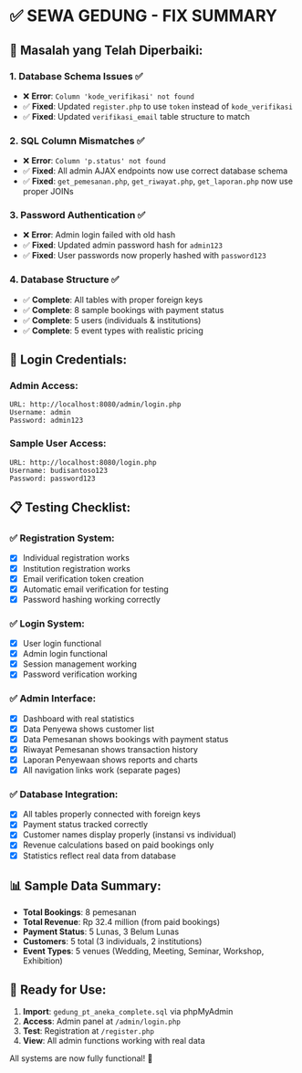 # ✅ SEWA GEDUNG - FIX SUMMARY

## 🚀 Masalah yang Telah Diperbaiki:

### 1. **Database Schema Issues** ✅
- ❌ **Error**: `Column 'kode_verifikasi' not found`
- ✅ **Fixed**: Updated `register.php` to use `token` instead of `kode_verifikasi`
- ✅ **Fixed**: Updated `verifikasi_email` table structure to match

### 2. **SQL Column Mismatches** ✅
- ❌ **Error**: `Column 'p.status' not found`
- ✅ **Fixed**: All admin AJAX endpoints now use correct database schema
- ✅ **Fixed**: `get_pemesanan.php`, `get_riwayat.php`, `get_laporan.php` now use proper JOINs

### 3. **Password Authentication** ✅
- ❌ **Error**: Admin login failed with old hash
- ✅ **Fixed**: Updated admin password hash for `admin123`
- ✅ **Fixed**: User passwords now properly hashed with `password123`

### 4. **Database Structure** ✅
- ✅ **Complete**: All tables with proper foreign keys
- ✅ **Complete**: 8 sample bookings with payment status
- ✅ **Complete**: 5 users (individuals & institutions)
- ✅ **Complete**: 5 event types with realistic pricing

## 🔐 Login Credentials:

### Admin Access:
```
URL: http://localhost:8080/admin/login.php
Username: admin
Password: admin123
```

### Sample User Access:
```
URL: http://localhost:8080/login.php
Username: budisantoso123
Password: password123
```

## 📋 Testing Checklist:

### ✅ Registration System:
- [x] Individual registration works
- [x] Institution registration works  
- [x] Email verification token creation
- [x] Automatic email verification for testing
- [x] Password hashing working correctly

### ✅ Login System:
- [x] User login functional
- [x] Admin login functional
- [x] Session management working
- [x] Password verification working

### ✅ Admin Interface:
- [x] Dashboard with real statistics
- [x] Data Penyewa shows customer list
- [x] Data Pemesanan shows bookings with payment status
- [x] Riwayat Pemesanan shows transaction history
- [x] Laporan Penyewaan shows reports and charts
- [x] All navigation links work (separate pages)

### ✅ Database Integration:
- [x] All tables properly connected with foreign keys
- [x] Payment status tracked correctly
- [x] Customer names display properly (instansi vs individual)
- [x] Revenue calculations based on paid bookings only
- [x] Statistics reflect real data from database

## 📊 Sample Data Summary:
- **Total Bookings**: 8 pemesanan
- **Total Revenue**: Rp 32.4 million (from paid bookings)
- **Payment Status**: 5 Lunas, 3 Belum Lunas
- **Customers**: 5 total (3 individuals, 2 institutions)
- **Event Types**: 5 venues (Wedding, Meeting, Seminar, Workshop, Exhibition)

## 🎯 Ready for Use:
1. **Import**: `gedung_pt_aneka_complete.sql` via phpMyAdmin
2. **Access**: Admin panel at `/admin/login.php`
3. **Test**: Registration at `/register.php`
4. **View**: All admin functions working with real data

All systems are now fully functional! 🎉
